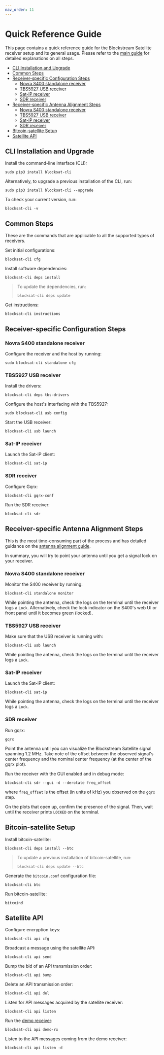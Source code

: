 ```yaml
---
nav_order: 11
---
```


# Quick Reference Guide

This page contains a quick reference guide for the Blockstream Satellite
receiver setup and its general usage. Please refer to the [main
guide](../index.md) for detailed explanations on all steps.

<!-- markdown-toc start - Don't edit this section. Run M-x markdown-toc-refresh-toc -->

- [CLI Installation and Upgrade](#cli-installation-and-upgrade)
- [Common Steps](#common-steps)
- [Receiver-specific Configuration Steps](#receiver-specific-configuration-steps)
    - [Novra S400 standalone receiver](#novra-s400-standalone-receiver)
    - [TBS5927 USB receiver](#tbs5927-usb-receiver)
    - [Sat-IP receiver](#sat-ip-receiver)
    - [SDR receiver](#sdr-receiver)
- [Receiver-specific Antenna Alignment Steps](#receiver-specific-antenna-alignment-steps)
    - [Novra S400 standalone receiver](#novra-s400-standalone-receiver-1)
    - [TBS5927 USB receiver](#tbs5927-usb-receiver-1)
    - [Sat-IP receiver](#sat-ip-receiver-1)
    - [SDR receiver](#sdr-receiver-1)
- [Bitcoin-satellite Setup](#bitcoin-satellite-setup)
- [Satellite API](#satellite-api)

<!-- markdown-toc end -->


## CLI Installation and Upgrade

Install the command-line interface (CLI):

```
sudo pip3 install blocksat-cli
```

Alternatively, to upgrade a previous installation of the CLI, run:

```
sudo pip3 install blocksat-cli --upgrade
```

To check your current version, run:

```
blocksat-cli -v
```

## Common Steps

These are the commands that are applicable to all the supported types of
receivers.

Set initial configurations:

```
blocksat-cli cfg
```

Install software dependencies:

```
blocksat-cli deps install
```

> To update the dependencies, run:
>
> ```
> blocksat-cli deps update
> ```

Get instructions:

```
blocksat-cli instructions
```

## Receiver-specific Configuration Steps

### Novra S400 standalone receiver

Configure the receiver and the host by running:

```
sudo blocksat-cli standalone cfg
```

### TBS5927 USB receiver

Install the drivers:
```
blocksat-cli deps tbs-drivers
```

Configure the host's interfacing with the TBS5927:
```
sudo blocksat-cli usb config
```

Start the USB receiver:
```
blocksat-cli usb launch
```

### Sat-IP receiver

Launch the Sat-IP client:
```
blocksat-cli sat-ip
```

### SDR receiver

Configure Gqrx:
```
blocksat-cli gqrx-conf
```

Run the SDR receiver:
```
blocksat-cli sdr
```

## Receiver-specific Antenna Alignment Steps

This is the most time-consuming part of the process and has detailed guidance on
the [antenna alignment guide](antenna-pointing.md#find-the-satellite-and-lock-the-signal).

In summary, you will try to point your antenna until you get a signal lock on
your receiver.

### Novra S400 standalone receiver

Monitor the S400 receiver by running:
```
blocksat-cli standalone monitor
```

While pointing the antenna, check the logs on the terminal until the receiver
logs a `Lock`. Alternatively, check the lock indicator on the S400's web UI or
front panel until it becomes green (locked).

### TBS5927 USB receiver

Make sure that the USB receiver is running with:
```
blocksat-cli usb launch
```

While pointing the antenna, check the logs on the terminal until the receiver
logs a `Lock`.

### Sat-IP receiver

Launch the Sat-IP client:
```
blocksat-cli sat-ip
```

While pointing the antenna, check the logs on the terminal until the receiver
logs a `Lock`.

### SDR receiver

Run gqrx:
```
gqrx
```

Point the antenna until you can visualize the Blockstream Satellite signal
spanning 1.2 MHz. Take note of the offset between the observed signal's center
frequency and the nominal center frequency (at the center of the gqrx plot).

Run the receiver with the GUI enabled and in debug mode:

```
blocksat-cli sdr --gui -d --derotate freq_offset
```

where `freq_offset` is the offset (in units of kHz) you observed on the `gqrx`
step.

On the plots that open up, confirm the presence of the signal. Then, wait until
the receiver prints `LOCKED` on the terminal.

## Bitcoin-satellite Setup

Install bitcoin-satellite:
```
blocksat-cli deps install --btc
```

> To update a previous installation of bitcoin-satellite, run:
>
> ```
> blocksat-cli deps update --btc
> ```

Generate the `bitcoin.conf` configuration file:
```
blocksat-cli btc
```

Run bitcoin-satellite:
```
bitcoind
```

## Satellite API

Configure encryption keys:
```
blocksat-cli api cfg
```

Broadcast a message using the satellite API:
```
blocksat-cli api send
```

Bump the bid of an API transmission order:
```
blocksat-cli api bump
```

Delete an API transmission order:
```
blocksat-cli api del
```

Listen for API messages acquired by the satellite receiver:
```
blocksat-cli api listen
```

Run the [demo receiver](api.md#demo-receiver):
```
blocksat-cli api demo-rx
```

Listen to the API messages coming from the demo receiver:
```
blocksat-cli api listen -d
```

